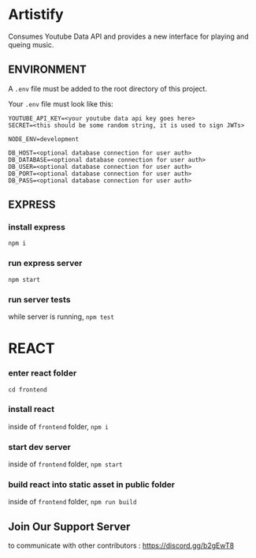 # Artistify
Consumes Youtube Data API and provides a new interface for playing and queing music.

## ENVIRONMENT 

A `.env` file must be added to the root directory of this project.

Your `.env` file must look like this:

```
YOUTUBE_API_KEY=<your youtube data api key goes here>
SECRET=<this should be some random string, it is used to sign JWTs>

NODE_ENV=development

DB_HOST=<optional database connection for user auth>
DB_DATABASE=<optional database connection for user auth>
DB_USER=<optional database connection for user auth>
DB_PORT=<optional database connection for user auth>
DB_PASS=<optional database connection for user auth>
```

## EXPRESS

### install express

`npm i`

### run express server

`npm start`

### run server tests

while server is running,
`npm test`

# REACT

### enter react folder

`cd frontend`

### install react

inside of `frontend` folder,
`npm i`

### start dev server

inside of `frontend` folder,
`npm start`

### build react into static asset in public folder

inside of `frontend` folder,
`npm run build`

## Join Our Support Server

to communicate with other contributors : https://discord.gg/b2gEwT8